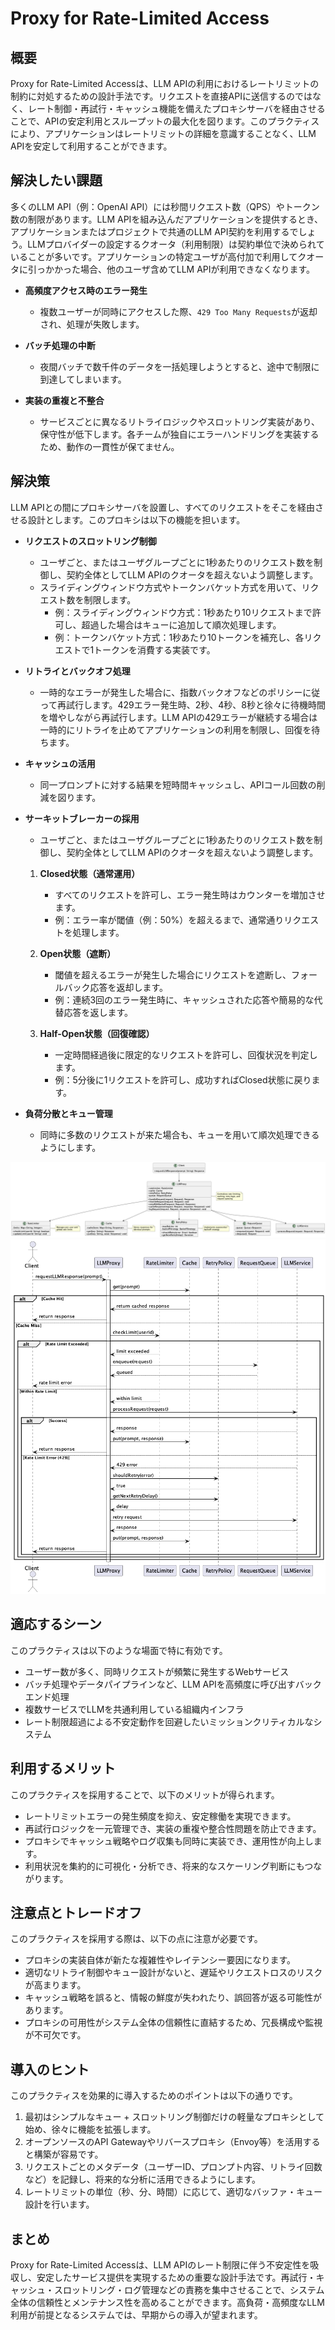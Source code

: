 # Proxy for Rate-Limited Access

## 概要

Proxy for Rate-Limited Accessは、LLM APIの利用におけるレートリミットの制約に対処するための設計手法です。リクエストを直接APIに送信するのではなく、レート制御・再試行・キャッシュ機能を備えたプロキシサーバを経由させることで、APIの安定利用とスループットの最大化を図ります。このプラクティスにより、アプリケーションはレートリミットの詳細を意識することなく、LLM APIを安定して利用することができます。

## 解決したい課題

多くのLLM API（例：OpenAI API）には秒間リクエスト数（QPS）やトークン数の制限があります。LLM APIを組み込んだアプリケーションを提供するとき、アプリケーションまたはプロジェクトで共通のLLM API契約を利用するでしょう。LLMプロバイダーの設定するクオータ（利用制限）は契約単位で決められていることが多いです。アプリケーションの特定ユーザが高付加で利用してクオータに引っかかった場合、他のユーザ含めてLLM APIが利用できなくなります。

- **高頻度アクセス時のエラー発生**
  - 複数ユーザーが同時にアクセスした際、`429 Too Many Requests`が返却され、処理が失敗します。

- **バッチ処理の中断**
  - 夜間バッチで数千件のデータを一括処理しようとすると、途中で制限に到達してしまいます。

- **実装の重複と不整合**
  - サービスごとに異なるリトライロジックやスロットリング実装があり、保守性が低下します。各チームが独自にエラーハンドリングを実装するため、動作の一貫性が保てません。

## 解決策

LLM APIとの間にプロキシサーバを設置し、すべてのリクエストをそこを経由させる設計とします。このプロキシは以下の機能を担います。

- **リクエストのスロットリング制御**
  - ユーザごと、またはユーザグループごとに1秒あたりのリクエスト数を制御し、契約全体としてLLM APIのクオータを超えないよう調整します。
  - スライディングウィンドウ方式やトークンバケット方式を用いて、リクエスト数を制限します。
    - 例：スライディングウィンドウ方式：1秒あたり10リクエストまで許可し、超過した場合はキューに追加して順次処理します。
    - 例：トークンバケット方式：1秒あたり10トークンを補充し、各リクエストで1トークンを消費する実装です。

- **リトライとバックオフ処理**
  - 一時的なエラーが発生した場合に、指数バックオフなどのポリシーに従って再試行します。429エラー発生時、2秒、4秒、8秒と徐々に待機時間を増やしながら再試行します。LLM APIの429エラーが継続する場合は一時的にリトライを止めてアプリケーションの利用を制限し、回復を待ちます。

- **キャッシュの活用**
  - 同一プロンプトに対する結果を短時間キャッシュし、APIコール回数の削減を図ります。

- **サーキットブレーカーの採用**
  - ユーザごと、またはユーザグループごとに1秒あたりのリクエスト数を制御し、契約全体としてLLM APIのクオータを超えないよう調整します。
  1. **Closed状態（通常運用）**
     - すべてのリクエストを許可し、エラー発生時はカウンターを増加させます。
     - 例：エラー率が閾値（例：50%）を超えるまで、通常通りリクエストを処理します。

  2. **Open状態（遮断）**
     - 閾値を超えるエラーが発生した場合にリクエストを遮断し、フォールバック応答を返却します。
     - 例：連続3回のエラー発生時に、キャッシュされた応答や簡易的な代替応答を返します。

  3. **Half-Open状態（回復確認）**
     - 一定時間経過後に限定的なリクエストを許可し、回復状況を判定します。
     - 例：5分後に1リクエストを許可し、成功すればClosed状態に戻ります。

- **負荷分散とキュー管理**
  - 同時に多数のリクエストが来た場合も、キューを用いて順次処理できるようにします。

![img](uml/images/proxy_for_rate_limited_access_pattern_class_diagram.png)
![img](uml/images/proxy_for_rate_limited_access_pattern_sequence_diagram.png)

## 適応するシーン

このプラクティスは以下のような場面で特に有効です。

- ユーザー数が多く、同時リクエストが頻繁に発生するWebサービス
- バッチ処理やデータパイプラインなど、LLM APIを高頻度に呼び出すバックエンド処理
- 複数サービスでLLMを共通利用している組織内インフラ
- レート制限超過による不安定動作を回避したいミッションクリティカルなシステム

## 利用するメリット

このプラクティスを採用することで、以下のメリットが得られます。

- レートリミットエラーの発生頻度を抑え、安定稼働を実現できます。
- 再試行ロジックを一元管理でき、実装の重複や整合性問題を防止できます。
- プロキシでキャッシュ戦略やログ収集も同時に実装でき、運用性が向上します。
- 利用状況を集約的に可視化・分析でき、将来的なスケーリング判断にもつながります。

## 注意点とトレードオフ

このプラクティスを採用する際は、以下の点に注意が必要です。

- プロキシの実装自体が新たな複雑性やレイテンシー要因になります。
- 適切なリトライ制御やキュー設計がないと、遅延やリクエストロスのリスクが高まります。
- キャッシュ戦略を誤ると、情報の鮮度が失われたり、誤回答が返る可能性があります。
- プロキシの可用性がシステム全体の信頼性に直結するため、冗長構成や監視が不可欠です。

## 導入のヒント

このプラクティスを効果的に導入するためのポイントは以下の通りです。

1. 最初はシンプルなキュー + スロットリング制御だけの軽量なプロキシとして始め、徐々に機能を拡張します。
2. オープンソースのAPI Gatewayやリバースプロキシ（Envoy等）を活用すると構築が容易です。
3. リクエストごとのメタデータ（ユーザーID、プロンプト内容、リトライ回数など）を記録し、将来的な分析に活用できるようにします。
4. レートリミットの単位（秒、分、時間）に応じて、適切なバッファ・キュー設計を行います。

## まとめ

Proxy for Rate-Limited Accessは、LLM APIのレート制限に伴う不安定性を吸収し、安定したサービス提供を実現するための重要な設計手法です。再試行・キャッシュ・スロットリング・ログ管理などの責務を集中させることで、システム全体の信頼性とメンテナンス性を高めることができます。高負荷・高頻度なLLM利用が前提となるシステムでは、早期からの導入が望まれます。
